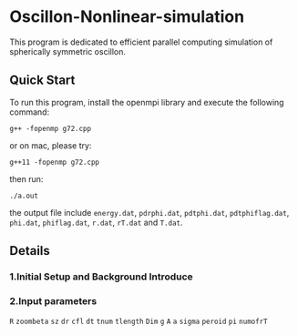 # Oscillon-Nonlinear-simulation

This program is dedicated to efficient parallel computing simulation of spherically symmetric oscillon.

## Quick Start

To run this program, install the openmpi library and execute the following command:

```g++ -fopenmp g72.cpp```

or on mac, please try:

```g++11 -fopenmp g72.cpp```

then run:

```./a.out```

the output file include ``energy.dat``, ``pdrphi.dat``, ``pdtphi.dat``, ``pdtphiflag.dat``, ``phi.dat``, ``phiflag.dat``, ``r.dat``, ``rT.dat`` and ``T.dat``.

## Details

### 1.Initial Setup and Background Introduce

### 2.Input parameters

``R``
``zoombeta``
``sz``
``dr``
``cfl``
``dt``
``tnum``
``tlength``
``Dim``
``g``
``A``
``a``
``sigma``
``peroid``
``pi``
``numofrT``
